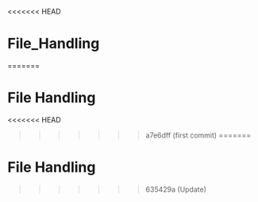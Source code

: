 <<<<<<< HEAD
# File_Handling
=======
# File Handling
<<<<<<< HEAD
>>>>>>> a7e6dff (first commit)
=======
# File Handling
>>>>>>> 635429a (Update)
